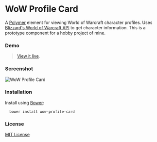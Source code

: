 # WoW Profile Card

A [Polymer](https://www.polymer-project.org/) element for viewing World of Warcraft character profiles. Uses [Blizzard's World of Warcraft API](http://blizzard.github.io/api-wow-docs/) to get character information. This is a prototype component for a hobby project of mine.

### Demo

> [View it live](http://wow-profile-card.chrisvogt.me).

### Screenshot

![WoW Profile Card](http://res.cloudinary.com/chrisvogt/image/upload/v1420464356/wow-profile-viewer_pcr3ze.png)

### Installation

Install using [Bower](http://bower.io):

```shell
  bower install wow-profile-card
```

### License

[MIT License](http://opensource.org/licenses/MIT)

